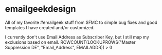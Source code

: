 # emailgeekdesign
All of my favorite #emailgeek stuff from SFMC to simple bug fixes and good templates I have created and/or customized.

I currently don't use Email Address as Subscriber Key, but I still map my exclusions based on email.
ROWCOUNT(LOOKUPROWS("Master Suppression DE", "Email_Address", EMAILADDR)) > 0